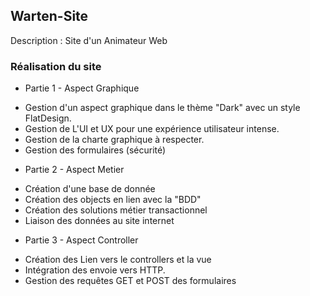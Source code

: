 ## Warten-Site
Description : Site d'un Animateur Web

### Réalisation du site

* Partie 1 - Aspect Graphique

 - Gestion d'un aspect graphique dans le thème "Dark" avec un style FlatDesign.
 - Gestion de L'UI et UX pour une expérience utilisateur intense.
 - Gestion de la charte graphique à respecter.
 - Gestion des formulaires (sécurité)

* Partie 2 - Aspect Metier

 - Création d'une base de donnée
 - Création des objects en lien avec la "BDD" 
 - Création des solutions métier transactionnel
 - Liaison des données au site internet

* Partie 3 - Aspect Controller

 - Création des Lien vers le controllers et la vue
 - Intégration des envoie vers HTTP.
 - Gestion des requêtes GET et POST des formulaires

